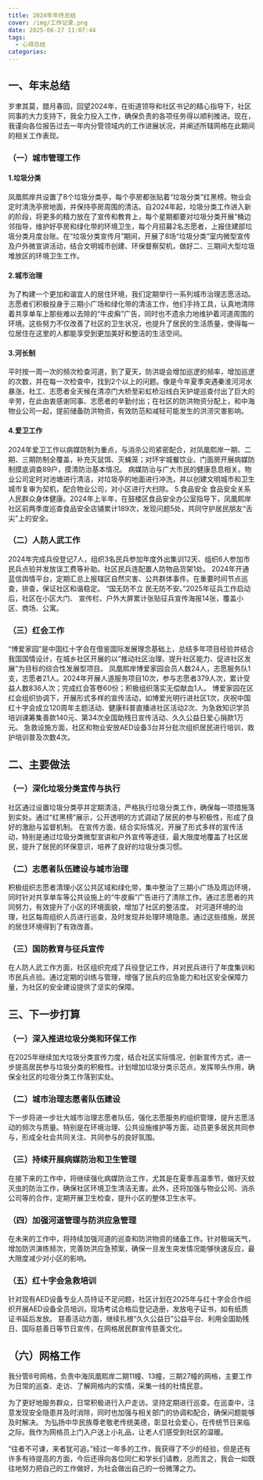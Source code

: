 ```yaml
---
title: 2024年年终总结
cover: /img/工作记录.png
date: 2025-06-27 11:07:44
tags:
  - 心得总结
categories:
---
```


##  一、年末总结 

岁聿其莫，腊月春回，回望2024年，在街道领导和社区书记的精心指导下，社区同事的大力支持下，我全力投入工作，确保负责的各项任务得以顺利推进。现在，我谨向各位报告过去一年内分管领域内的工作进展状况，并阐述所辖网格在此期间的相关工作表现。  

### （一）城市管理工作 

####  1.垃圾分类

凤凰熙岸共设置了8个垃圾分类亭，每个亭房都张贴着“垃圾分类”红黑榜。物业会定时清洗亭房地面，并保持亭房周围的清洁。自2024年起，垃圾分类工作进入新的阶段，将更多的精力放在了宣传和教育上，每个星期都要对垃圾分类开展“桶边邻指导，维护好亭房和绿化带的环境卫生，每个月招募2名志愿者，上报住建部垃圾分类月度台账。在“垃圾分类宣传月”期间，开展了8场“垃圾分类”室内微型宣传及户外微宣讲活动，结合文明城市创建、环保督察契机，做好二、三期间大型垃圾堆放区的环境卫生工作。  

#### 2.城市治理  

为了构建一个更加和谐宜人的居住环境，我们定期举行一系列城市治理志愿活动。志愿者们积极投身于三期小广场和绿化带的清洁工作，他们手持工具，认真地清除着共享单车上那些难以去除的“牛皮癣”广告，同时也不遗余力地维护着河道周围的环境。这些努力不仅改善了社区的卫生状况，也提升了居民的生活质量，使得每一位居住在这里的人都能享受到更加美好和整洁的生活空间。 

####  3.河长制 

 平时按一周一次的频次检查河道，到了夏天，防洪堤会增加巡逻的频率，增加巡逻的次数，并在每一次检查中，找到2个以上的问题。像是今年夏季突遇秦淮河河水暴涨，社工、志愿者全天候在清凉门大桥至彩虹桥沿线白天护堤巡查付出了巨大的辛劳，在此由衷感谢同事、志愿者的辛勤付出；在社区的防洪物资分配上，和中海物业公司一起，提前储备防洪物资，有效防范和减轻可能发生的洪涝灾害影响。  

#### 4.爱卫工作

  2024年爱卫工作以病媒防制为重点，与消杀公司紧密配合，对凤凰熙岸一期、二期、三期防制全覆盖，补充灭鼠饵、灭蝇笼；对环宇城餐饮业、门面房开展病媒防制摸底调查89户，摸清防治基本情况。  病媒防治与广大市民的健康息息相关。物业公司定时对池塘进行清洁，对垃圾亭的地面进行冲洗，并以创建文明城市和卫生城市复审为契机，配合物业公司，对小区进行大扫除。  5.食品安全  食品安全关系人民群众身体健康。2024年上半年，在鼓楼区食品安全办公室指导下，凤凰熙岸社区前两季度巡查食品安全店铺累计189次，发现问题5处，共同守护居民朋友“舌尖”上的安全。  

### （二）人防人武工作  

2024年完成兵役登记7人，组织3名民兵参加年度外出集训12天、组织6人参加市民兵点验并发放误工费等补助。社区民兵连配置人防物品货架1处。  2024年开通蓝信舆情平台，定期汇总上报辖区自然灾害、公共群体事件。在重要时间节点巡查，排查，保证社区和谐稳定。  “国无防不立  民无防不安。”2025年征兵工作启动后，社区在小区大门、 宣传栏、户外大屏累计张贴征兵宣传海报14张，覆盖小区、商场、公寓。  

### **（三）红会工作**  

“博爱家园”是中国红十字会在借鉴国际发展理念基础上，总结多年项目经验并结合我国国情设计，在城乡社区开展的以“推动社区治理、提升社区能力、促进社区发展”为目标的综合性发展型项目。  凤凰熙岸博爱家园会员人数24人，志愿服务队1支，志愿者21人。2024年开展人道服务项目10次，参与志愿者379人次，累计受益人数836人次；完成红会答卷60份；积极组织落实无偿献血1人。  博爱家园在区红会组织协调下，开展形式多样的宣传活动，如博爱光明行进社区1次，庆祝中国红十字会成立120周年主题活动、健康科普直播进社区活动2次、为急救知识学员培训课筹集善款140元、第34次全国助残日宣传活动、久久公益日爱心捐款1万元。  急救设施方面，社区和物业安放AED设备3台并分批次组织居民进行培训，救护培训普及次数4次。

##   二、主要做法  

### （一）深化垃圾分类宣传与执行  

社区通过设置垃圾分类亭并定期清洁，严格执行垃圾分类工作，确保每一项措施落到实处。通过“红黑榜”展示，公开透明的方式调动了居民的参与积极性，形成了良好的激励与监督机制。  在宣传方面，结合实际情况，开展了形式多样的宣传活动，特别是通过垃圾分类微型宣讲和户外宣传等途径，最大限度地覆盖了社区居民，提升了居民的环保意识，培养了良好的垃圾分类习惯。  

### （二）志愿者队伍建设与城市治理  

积极组织志愿者清理小区公共区域和绿化带，集中整治了三期小广场及周边环境，同时针对共享单车等公共设施上的“牛皮癣”广告进行了清除工作。通过志愿者的共同努力，有效提升了小区的环境面貌，增加了社区的整洁度。  对河道环境的治理，社区每周组织人员进行巡查，及时发现并处理环境隐患。通过这些措施，居民的居住环境得到了有效改善。  

### （三）国防教育与征兵宣传  

在人防人武工作方面，社区组织完成了兵役登记工作，并对民兵进行了年度集训和市民兵点验。通过定期的训练与管理，增强了民兵的应急能力和社区安全保障力量，为社区的安全建设提供了坚实的保障。

##   三、下一步打算  

### （一）深入推进垃圾分类和环保工作  

在2025年继续加大垃圾分类宣传力度，结合社区实际情况，创新宣传方式，进一步提高居民参与垃圾分类的积极性。计划增加垃圾分类示范点，发挥带头作用，确保全社区的垃圾分类工作落到实处。  

### （二）城市治理志愿者队伍建设 

下一步将进一步壮大城市治理志愿者队伍，强化志愿服务的组织管理，提升志愿活动的频次与质量。特别是在环境治理、公共设施维护等方面，动员更多居民共同参与，形成全社会共同关注、共同参与的良好氛围。  

### （三）持续开展病媒防治和卫生管理  

在接下来的工作中，将继续强化病媒防治工作，尤其是在夏季高温季节，做好灭蚊灭虫的防治工作，确保社区环境卫生清洁无害。此外，还将加强与物业公司、消杀公司等的合作，定期开展卫生检查，提升小区的整体卫生水平。  

### （四）加强河道管理与防洪应急管理

  在未来的工作中，将持续加强河道的巡查和防洪物资的储备工作。针对极端天气，增加防洪演练频次，完善防洪应急预案，确保一旦发生突发情况能够快速反应，最大限度减少对小区的影响。  

### （五）红十字会急救培训 

 针对现有AED设备专业人员持证不足问题，社区计划在2025年与红十字会合作组织开展AED设备全员培训，现场考试合格后登记造册，发放电子证书，如有纸质证书延后发放。  慈善活动方面，继续扎根“久久公益日”公益平台、利用全国助残日、国际慈善日等节日宣传，在网格居民群宣传慈善文化。  

## （六）网格工作 

 我分管8号网格，负责中海凤凰熙岸二期11幢、13幢，三期27幢的网格，主要工作为日常的巡查、走访、了解网格内的实情，采集一线的社情民意。  

为了更好地服务群众，日常积极进行入户走访。坚持定期进行巡查。在巡查中，注意发现安全隐患并及时消除，同时也加强与相关部门的协调和配合，确保问题能够及时解决。  为弘扬中华民族尊老敬老传统美德，彰显社会爱心，在传统节日来临之际，我作为网格员上门入户送上小礼品，让老人们感受到社区的温暖。  

“往者不可谏，来者犹可追。”经过一年多的工作，我获得了不少的经验，但是还有许多有待提高的方面，今后还得向各位同仁和学长们请教，总而言之，我会一如既往地努力把自己的工作做好，为社会做出自己的一份微薄之力。           
